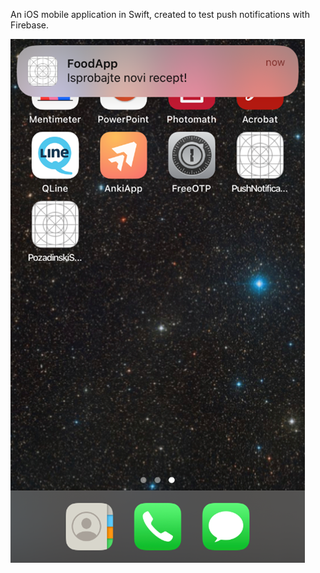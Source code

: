 An iOS mobile application in Swift, created to test push notifications with Firebase.

![demo](./Demo.png)

